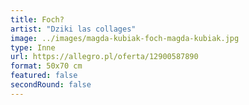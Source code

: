```yaml
---
title: Foch?
artist: "Dziki las collages"
image: ../images/magda-kubiak-foch-magda-kubiak.jpg
type: Inne
url: https://allegro.pl/oferta/12900587890
format: 50x70 cm
featured: false
secondRound: false
---
```

